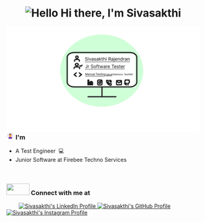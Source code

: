 <!DOCTYPE html>
<html>
<head>
</head>
<body>
      <h1 align="center">
  <img src="https://media.giphy.com/media/hvRJCLFzcasrR4ia7z/giphy.gif" alt="Hello" height=30 width=30/>
  Hi there, I'm Sivasakthi
</h1>
    <img src="https://github.com/sivasakthiqatester18207/sivasakthiqatester18207/blob/main/GIT%20PROFILE_page-03.jpg" alt="My Profile" align="right" />

<!-- About -->
<h3>
  <img src='https://github.com/sivasakthiqatester18207/sivasakthiqatester18207/blob/main/avatar.gif' width=20 height=20 />
  I'm
</h3>
<ul>
  <li>A Test Engineer &nbsp;💻</li>
  <li>Junior Software at Firebee Techno Services &nbsp;</li>
  <!-- <li>Currently learning Selenium using Python &nbsp;📱</li> -->
</ul>
&nbsp;

<!-- Contact -->
<h3>
  <img src='https://raw.githubusercontent.com/ShahriarShafin/ShahriarShafin/main/Assets/handshake.gif' width=60 height=30 />
  Connect with me at
</h3>
  &emsp;&emsp;
  <a href="https://www.linkedin.com/in/sivasakthi-rajendran/" target="_blank" >
    <img src="https://www.vectorlogo.zone/logos/linkedin/linkedin-icon.svg" alt="Sivasakthi's LinkedIn Profile" height=30 width=30 />
 </a>
 
  <a href="https://github.com/sivasakthiqatester18207/sivasakthiqatester18207/" target="_blank" >
    <img src="https://www.vectorlogo.zone/logos/github/github-icon.svg" alt="Sivasakthi's GitHub Profile" height=30 width=30 />
  </a>
  
   <a href="https://www.instagram.com/sivasakthi_18207/" target="_blank" >
    <img src="https://www.vectorlogo.zone/logos/instagram/instagram-icon.svg" alt="Sivasakthi's Instagram Profile" height=30 width=30 />
  </a>
</p>
&nbsp;
      
</body>
</html>


<!--
<img src="https://www.figma.com/proto/kxr362rcQlDiisKqx7dQst/GIT-PROFILE?node-id=1-2&t=Poe6yZQDOmXhMuM1-0&scaling=min-zoom&content-scaling=fixed&page-id=0%3A1" alt="Coding at night" align="right" />
-->
